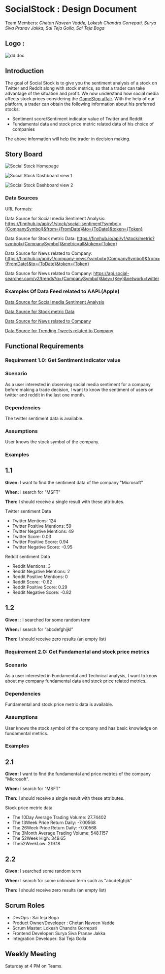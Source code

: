 # SocialStock : Design Document

Team Members: _Chetan Naveen Vadde, Lokesh Chandra Gorrepati, Surya Siva Pranav Jakka, Sai Teja Golla, Sai Teja Boga_

## Logo :

![dd doc](SocialStockLogo.jpg)




## **Introduction**

The goal of Social Stock is to give you the sentiment analysis of a stock on Twitter and Reddit along with stock metrics, so that a trader can take advantage of the situation and profit. We now understand how social media affects stock prices considering the [GameStop affair](https://www.nbcnews.com/business/business-news/gamestop-reddit-explainer-what-s-happening-stock-market-n1255922). 
With the help of our platform, a trader can obtain the following information about his preferred stocks:
*	Sentiment score/Sentiment indicator value of Twitter and Reddit
*	Fundamental data and stock price metric related data of his choice of companies

The above information will help the trader in decision making.


## **Story Board**

![Social Stock Homepage](SocialStockHomePage.jpg)

![Social Stock Dashboard view 1](socialstock_sentiment_page.png)

![Social Stock Dashboard view 2](socialstock_news_page.png)

### **Data Sources**
URL Formats: 

Data Source for Social media Sentiment Analysis: https://finnhub.io/api/v1/stock/social-sentiment?symbol={CompanySymbol}&from={FromDate}&to={ToDate}&token={Token}

Data Source for Stock metric Data: https://finnhub.io/api/v1/stock/metric?symbol={CompanySymbol}&metric=all&token={Token}

Data Source for News related to Company: https://finnhub.io/api/v1/company-news?symbol={CompanySymbol}&from={FromDate}&to={ToDate}&token={Token}

Data Source for News related to Company: https://api.social-searcher.com/v2/trends?q={CompanySymbol}&key={Key}&network=twitter

### Examples Of Data Feed related to AAPL(Apple)

[Data Source for Social media Sentiment Analysis](https://finnhub.io/api/v1/stock/social-sentiment?symbol=AAPL&from=2022-09-22&to=2022-10-22&token=cd7l922ad3iasq2munj0cd7l922ad3iasq2munjg)

[Data Source for Stock metric Data](https://finnhub.io/api/v1/stock/metric?symbol=AAPL&metric=all&token=cd7l922ad3iasq2munj0cd7l922ad3iasq2munjg)

[Data Source for News related to Company](https://finnhub.io/api/v1/company-news?symbol=AAPL&from=2022-09-01&to=2022-10-09&token=cd7l922ad3iasq2munj0cd7l922ad3iasq2munjg)

[Data Source for Trending Tweets related to Company](https://api.social-searcher.com/v2/trends?q=AAPL&key=84115b4028964b26ea46f08761beb279&network=twitter)

## **Functional Requirements**

### **Requirement 1.0: Get Sentiment indicator value**

### **Scenario**

As a user interested in observing social media sentiment for a company before making a trade decision, I want to know the sentiment of users on twitter and reddit in the last one month.

### **Dependencies**

The twitter sentiment data is available.

### **Assumptions**

User knows the stock symbol of the company.

### **Examples**

## 1.1 
**Given:** I want to find the sentiment data of the company "Microsoft"

**When:** I search for "MSFT"

**Then:** I should receive a single result with these attributes.

Twitter sentiment Data

* Twitter Mentions: 124
* Twitter Positive Mentions: 59
* Twitter Negative Mentions: 49
* Twitter Score: 0.03
* Twitter Positive Score: 0.94
* Twitter Negative Score: -0.95

Reddit sentiment Data

* Reddit Mentions: 3
* Reddit Negative Mentions: 2
* Reddit Positive Mentions: 0
* Reddit Score: -0.62
* Reddit Positive Score: 0.29
* Reddit Negative Score: -0.82



## 1.2 
**Given:** : I searched for some random term

**When:** I search for “abcdefghijkl”

**Then:** I should receive zero results (an empty list)


### **Requirement 2.0: Get Fundamental and stock price metrics**

### **Scenario**

As a user interested in Fundamental and Technical analysis, I want to know about my company fundamental data and stock price related metrics.

### **Dependencies**

Fundamental and stock price metric data is available.

### **Assumptions**

User knows the stock symbol of the company and has basic knowledge on fundamental metrics.

### **Examples**

## 2.1 
**Given:** I want to find the fundamental and price metrics of the company "Microsoft". 

**When:** I search for "MSFT"

**Then:** I should receive a single result with these attributes.

Stock price metric data

* The 10Day Average Trading Volume: 27.74402
* The 13Week Price Return Daily: -7.00568
* The 26Week Price Return Daily: -7.00568
* The 3Month Average Trading Volume: 548.1157
* The 52Week High: 349.65
* The52WeekLow: 219.18



## 2.2 
**Given:** I searched some random term

**When:** I search for some unknown term such as "abcdefghjik" 

**Then:** I should receive zero results (an empty list)

## **Scrum Roles**

- DevOps : Sai teja Boga
- Product Owner/Developer : Chetan Naveen Vadde
- Scrum Master: Lokesh Chandra Gorrepati
- Frontend Developer: Surya Siva Pranav Jakka
- Integration Developer: Sai Teja Golla

## **Weekly Meeting**

Saturday at 4 PM on Teams.
